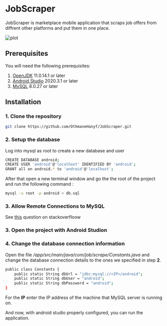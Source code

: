 # JobScraper
JobScraper is marketplace mobile application that scraps job offers from diffrent other platforms and put them in one place.

![plot](https://othmane-hanyf.me/images/project5.png)

## Prerequisites
You will need the following prerequisites:
1. [OpenJDK](https://openjdk.java.net/) 11.0.14.1 or later
2. [Android Studio](https://developer.android.com/studio?hl=fr&gclid=Cj0KCQjwr-SSBhC9ARIsANhzu16Gr0Kb59WyO4nG5Bfl1lL26IRokDPhO7nRrmjunqeThNFmpta3YIkaAiscEALw_wcB&gclsrc=aw.ds) 2020.3.1 or later
3. [MySQL](https://www.mysql.com/) 8.0.27 or later

## Installation
### 1. Clone the repository
```bash
git clone https://github.com/OthmaneHanyf/JobScraper.git
```
### 2. Setup the database
Log into mysql as root to create a new database and user
```bash
CREATE DATABASE android;
CREATE USER 'android'@'localhost' IDENTIFIED BY 'android';
GRANT all on android.* to 'android'@'localhost';
```
After that open a new terminal window and go the the root of the project and run the following command :
```bash
mysql -u root -p android < db.sql
```
### 3. Allow Remote Connections to MySQL
See [this](https://stackoverflow.com/questions/14779104/mysql-how-to-allow-remote-connection-to-mysql) question on stackoverfloow
### 3. Open the project with **Android Studion**
### 4. Change the database connection information
Open the file */app/src/main/java/com/job/scrape/Constants.java* and change the database connection details to the ones we specified in step **2**.
```bash
public class Constants {
    public static String dbUrl = "jdbc:mysql://<IP>/android";
    public static String dbUser = "android";
    public static String dbPassword = "android";
}
```
For the **IP** enter the IP address of the machine that MySQL server is running on.

And now, with android studio properly configured, you can run the application.